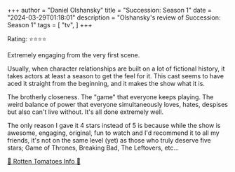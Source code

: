 +++
author = "Daniel Olshansky"
title = "Succession: Season 1"
date = "2024-03-29T01:18:01"
description = "Olshansky's review of Succession: Season 1"
tags = [
    "tv",
]
+++

Rating: ⭐⭐⭐⭐

Extremely engaging from the very first scene.

Usually, when character relationships are built on a lot of fictional history,
it takes actors at least a season to get the feel for it. This cast seems to have
aced it straight from the beginning, and it makes the show what it is.

The brotherly closeness. The "game" that everyone keeps playing. The weird balance
of power that everyone simultaneously loves, hates, despises but also can't live
without. It's all done extremely well.

The only reason I gave it 4 stars instead of 5 is because while the show is awesome,
engaging, original, fun to watch and I'd recommend it to all my friends, it's not
on the same level (yet) as those who truly deserve five stars; Game of Thrones,
Breaking Bad, The Leftovers, etc...

[🍅 Rotten Tomatoes Info 🍅](https://www.rottentomatoes.com/tv/succession/s01)
